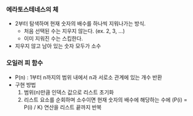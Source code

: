 ### 에라토스테네스의 체
- 2부터 탐색하며 현재 숫자의 배수를 하나씩 지워나가는 방식.
  - 처음 선택된 수는 지우지 않는다. (ex. 2, 3, ...)
  - 이미 지워진 수는 스킵한다.
- 지우지 않고 남아 있는 숫자 모두가 소수

### 오일러 피 함수
- P(n) : 1부터 n까지의 범위 내에서 n과 서로소 관계에 있는 개수 반환
- 구현 방법
  1. 범위(n)만큼 인덱스 값으로 리스트 초기화
  2. 리스트 요소를 순회하며 소수이면 현재 숫자의 배수에 해당하는 수에 (P(i) = P(i) / K) 연산을 리스트 끝까지 반복